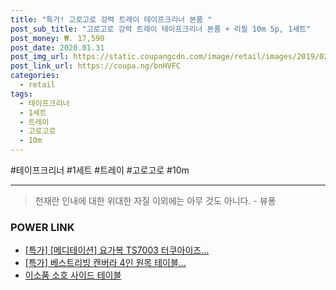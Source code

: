 ```yaml
--- 
title: "특가! 고로고로 강력 트레이 테이프크리너 본품 " 
post_sub_title: "고로고로 강력 트레이 테이프크리너 본품 + 리필 10m 5p, 1세트" 
post_money: ₩. 17,590 
post_date: 2020.01.31 
post_img_url: https://static.coupangcdn.com/image/retail/images/2019/02/08/16/7/0ce63723-3b72-4a72-88f3-2ff40be770a3.jpg 
post_link_url: https://coupa.ng/bnHVFC 
categories: 
  - retail 
tags: 
  - 테이프크리너 
  - 1세트 
  - 트레이 
  - 고로고로 
  - 10m 
--- 
```

  #테이프크리너 #1세트 #트레이 #고로고로 #10m 
<hr> 

> 천재란 인내에 대한 위대한 자질 이외에는 아무 것도 아니다. - 뷰퐁 


### POWER LINK

* <a href="https://blog.naver.com/an0733/221787737088" target="_blank">[특가] [메디테이션] 요가복 TS7003 터쿠아이즈...</a>
* <a href="https://blog.naver.com/sakai111/221788222657" target="_blank">[특가] 베스트리빙 캔버라 4인 원목 테이블...</a>
* <a href="https://blog.naver.com/fasyy4321/221777111092" target="_blank">이소품 소호 사이드 테이블</a>
